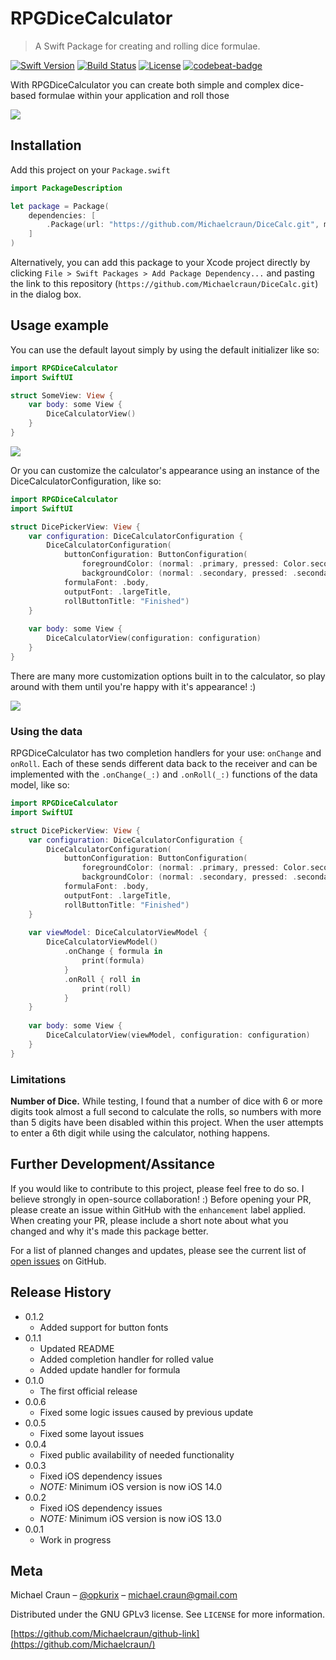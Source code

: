 # RPGDiceCalculator
> A Swift Package for creating and rolling dice formulae. 

[![Swift Version][swift-image]][swift-url]
[![Build Status][travis-image]][travis-url]
[![License][license-image]][license-url]
[![codebeat-badge][codebeat-image]][codebeat-url]

With RPGDiceCalculator you can create both simple and complex dice-based formulae within your application and roll those

![](header.png)

## Installation

Add this project on your `Package.swift`

```swift
import PackageDescription

let package = Package(
    dependencies: [
        .Package(url: "https://github.com/Michaelcraun/DiceCalc.git", majorVersion: 0, minor: 0)
    ]
)
```

Alternatively, you can add this package to your Xcode project directly by clicking `File > Swift Packages > Add Package Dependency...` and pasting the link to this repository (`https://github.com/Michaelcraun/DiceCalc.git`) in the dialog box.

## Usage example

You can use the default layout simply by using the default initializer like so:

```swift
import RPGDiceCalculator
import SwiftUI

struct SomeView: View {
    var body: some View {
        DiceCalculatorView()
    }
}
```

![](default_configuration.png)

Or you can customize the calculator's appearance using an instance of the DiceCalculatorConfiguration, like so:

```swift
import RPGDiceCalculator
import SwiftUI

struct DicePickerView: View {
    var configuration: DiceCalculatorConfiguration {
        DiceCalculatorConfiguration(
            buttonConfiguration: ButtonConfiguration(
                foregroundColor: (normal: .primary, pressed: Color.secondary),
                backgroundColor: (normal: .secondary, pressed: .secondary)),
            formulaFont: .body,
            outputFont: .largeTitle,
            rollButtonTitle: "Finished")
    }
    
    var body: some View {
        DiceCalculatorView(configuration: configuration)
    }
}
```
There are many more customization options built in to the calculator, so play around with them until you're happy with it's appearance! :)

![](custom_configuration.png)

### Using the data

RPGDiceCalculator has two completion handlers for your use: `onChange` and `onRoll`. Each of these sends different data back to the receiver and can be implemented with the `.onChange(_:)` and `.onRoll(_:)` functions of the data model, like so:
```swift
import RPGDiceCalculator
import SwiftUI

struct DicePickerView: View {
    var configuration: DiceCalculatorConfiguration {
        DiceCalculatorConfiguration(
            buttonConfiguration: ButtonConfiguration(
                foregroundColor: (normal: .primary, pressed: Color.secondary),
                backgroundColor: (normal: .secondary, pressed: .secondary)),
            formulaFont: .body,
            outputFont: .largeTitle,
            rollButtonTitle: "Finished")
    }
    
    var viewModel: DiceCalculatorViewModel {
        DiceCalculatorViewModel()
            .onChange { formula in 
                print(formula)
            }
            .onRoll { roll in 
                print(roll)
            }
    }
    
    var body: some View {
        DiceCalculatorView(viewModel, configuration: configuration)
    }
}
```

### Limitations

**Number of Dice.** While testing, I found that a number of dice with 6 or more digits took almost a full second to calculate the rolls, so numbers with more than 5 digits have been disabled within this project. When the user attempts to enter a 6th digit while using the calculator, nothing happens.   

## Further Development/Assitance

If you would like to contribute to this project, please feel free to do so. I believe strongly in open-source collaboration! :)
Before opening your PR, please create an issue within GitHub with the `enhancement` label applied.
When creating your PR, please include a short note about what you changed and why it's made this package better.

For a list of planned changes and updates, please see the current list of [open issues](https://github.com/Michaelcraun/DiceCalc/issues) on GitHub.

## Release History

* 0.1.2
    * Added support for button fonts
* 0.1.1
    * Updated README
    * Added completion handler for rolled value
    * Added update handler for formula
* 0.1.0
    * The first official release
* 0.0.6
    * Fixed some logic issues caused by previous update
* 0.0.5
    * Fixed some layout issues
* 0.0.4
    * Fixed public availability of needed functionality
* 0.0.3
    * Fixed iOS dependency issues
    * *NOTE:* Minimum iOS version is now iOS 14.0
* 0.0.2
    * Fixed iOS dependency issues
    * *NOTE:* Minimum iOS version is now iOS 13.0
* 0.0.1
    * Work in progress

## Meta

Michael Craun – [@opkurix](https://twitter.com/opkurix) – michael.craun@gmail.com

Distributed under the GNU GPLv3 license. See ``LICENSE`` for more information.

[https://github.com/Michaelcraun/github-link](https://github.com/Michaelcraun/)

[swift-image]:https://img.shields.io/badge/swift-3.0-orange.svg
[swift-url]: https://swift.org/
[license-image]: https://img.shields.io/badge/License-MIT-blue.svg
[license-url]: https://spdx.org/licenses/GPL-3.0-or-later.html
[travis-image]: https://img.shields.io/travis/dbader/node-datadog-metrics/master.svg
[travis-url]: https://travis-ci.org/dbader/node-datadog-metrics
[codebeat-image]: https://codebeat.co/badges/c19b47ea-2f9d-45df-8458-b2d952fe9dad
[codebeat-url]: https://codebeat.co/projects/github-com-vsouza-awesomeios-com
